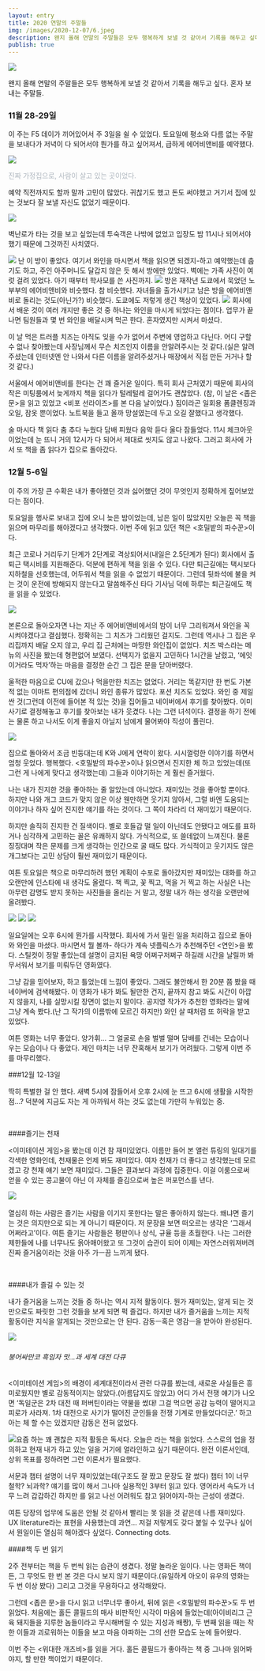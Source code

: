 ```yaml
---
layout: entry
title: 2020 연말의 주말들
img: /images/2020-12-07/6.jpeg
description: 왠지 올해 연말의 주말들은 모두 행복하게 보낼 것 같아서 기록을 해두고 싶다. 혼자 보내는 주말들. 
publish: true
---
```

<img src="/images/2020-12-07/6.jpeg">

왠지 올해 연말의 주말들은 모두 행복하게 보낼 것 같아서 기록을 해두고 싶다. 혼자 보내는 주말들. 

### 11월 28-29일

이 주는 F5 데이가 끼어있어서 주 3일을 쉴 수 있었다. 토요일에 평소와 다름 없는 주말을 보내다가 저녁이 다 되어서야 뭔가를 하고 싶어져서, 급하게 에어비앤비를 예약했다. 

<div style="margin = 0;">
<img src="/images/2020-12-07/2.jpeg">
</div>

<span style="color:#adb5bd"> 진짜 가정집으로, 사람이 살고 있는 곳이었다.</span>


예약 직전까지도 할까 말까 고민이 많았다. 귀찮기도 했고 돈도 써야했고 거기서 집에 있는 것보다 잘 보낼 자신도 없었기 때문이다. 

<img src="/images/2020-12-07/3.jpeg">

벽난로가 타는 것을 보고 싶었는데 투숙객은 나밖에 없었고 입장도 밤 11시나 되어서야 했기 때문에 그것까진 사치였다. 

<img src="/images/2020-12-07/4.jpeg">
난 이 방이 좋았다. 여기서 와인을 마시면서 책을 읽으면 되겠지-하고 예약했는데 춥기도 하고, 주인 아주머니도 달갑지 않은 듯 해서 방에만 있었다. 벽에는 가족 사진이 여럿 걸려 있었다. 아기 때부터 학사모를 쓴 사진까지.


<img src="/images/2020-12-07/5.jpeg">
방은 재작년 도쿄에서 묵었던 노부부의 에어비앤비와 비슷했다. 참 비슷했다. 자녀들을 출가시키고 남은 방을 에어비앤비로 돌리는 것도(아닌가?) 비슷했다. 도쿄에도 저렇게 생긴 책상이 있었다. 


<img src="/images/2020-12-07/6.jpeg">
회사에서 배운 것이 여러 개지만 좋은 것 중 하나는 와인을 마시게 되었다는 점이다. 업무가 끝나면 팀원들과 몇 번 와인을 배달시켜 먹곤 한다. 혼자였지만 시켜서 마셨다.
​

이 날 먹은 트러플 치즈는 아직도 잊을 수가 없어서 주변에 영업하고 다닌다. 어디 구할 수 없나 찾아봤는데 사장님께서 무슨 치즈인지 이름을 안알려주시는 것 같다.(실은 알려주셨는데 인터넷엔 안 나와서 다른 이름을 알려주셨거나 매장에서 직접 만든 거거나 할 것 같다.)


서울에서 에어비앤비를 한다는 건 꽤 즐거운 일이다. 특히 회사 근처였기 때문에 회사의 작은 미팅룸에서 늦게까지 책을 읽다가 털레털레 걸어가도 괜찮았다. (참, 이 날은 <좁은 문>을 읽고 있었고 <비포 선라이즈>를 본 다음 날이었다.) 짐이라곤 일회용 폼클렌징과 오일, 잠옷 뿐이었다. 노트북을 들고 올까 망설였는데 두고 오길 잘했다고 생각했다. 
​

술 마시다 책 읽다 춤 추다 누웠다 담배 피웠다 음악 듣다 울다 잠들었다. 11시 체크아웃이었는데 눈 뜨니 거의 12시가 다 되어서 제대로 씻지도 않고 나왔다. 그러고 회사에 가서 또 책을 좀 읽다가 집으로 돌아갔다. 

### 12월 5-6일

이 주의 가장 큰 수확은 내가 좋아했던 것과 싫어했던 것이 무엇인지 정확하게 짚어보았다는 점이다. 
​

토요일을 행사로 보내고 집에 오니 늦은 밤이었는데, 남은 일이 많았지만 오늘은 꼭 책을 읽으며 마무리를 해야겠다고 생각했다. 이번 주에 읽고 있던 책은 <호밀밭의 파수꾼>이다. 


최근 코로나 거리두기 단계가 2단계로 격상되어서(내일은 2.5단계가 된다) 회사에서 출퇴근 택시비를 지원해준다. 덕분에 편하게 책을 읽을 수 있다. 다만 퇴근길에는 택시보다 지하철을 선호했는데, 어두워서 책을 읽을 수 없었기 때문이다. 그런데 뒷좌석에 불을 켜는 것이 운전에 방해되지 않는다고 말씀해주신 타다 기사님 덕에 하루는 퇴근길에도 책을 읽을 수 있었다. 

<img src="/images/2020-12-07/7.jpeg">

본론으로 돌아오자면 나는 지난 주 에어비앤비에서의 밤이 너무 그리워져서 와인을 꼭 시켜야겠다고 결심했다. 정확히는 그 치즈가 그리웠던 걸지도. 그런데 역시나 그 집은 우리집까지 배달 오지 않고, 우리 집 근처에는 마땅한 와인집이 없었다. 치즈 박스라는 메뉴의 사진을 봤는데 형편없어 보였다. 선택지가 없을지 고민하다 1시간을 날렸고, ‘에잇 이거라도 먹자’하는 마음을 결정한 순간 그 집은 문을 닫아버렸다. 


울적한 마음으로 CU에 갔으나 먹을만한 치즈는 없었다. 거리는 똑같지만 한 번도 가본 적 없는 이마트 편의점에 갔더니 와인 종류가 많았다. 포션 치즈도 있었다. 와인 중 제일 싼 것(그런데 이전에 들어본 적 있는 것)을 집어들고 네이버에서 후기를 찾아봤다. 이미 사기로 결정해놓고 후기를 찾아보는 내가 웃겼다. 나는 그런 녀석이다. 결정을 하기 전에는 물론 하고 나서도 이게 좋을지 아닐지 남에게 물어봐야 직성이 풀린다. 

<img src="/images/2020-12-07/8.jpeg">

집으로 돌아와서 조금 빈둥대는데 K와 J에게 연락이 왔다. 시시껄렁한 이야기를 하면서 엄청 웃었다. 행복했다. <호밀밭의 파수꾼>이나 읽으면서 진지한 체 하고 있었는데(또 그런 게 나에게 맞다고 생각했는데) 그들과 이야기하는 게 훨씬 즐거웠다.


나는 내가 진지한 것을 좋아하는 줄 알았는데 아니었다. 재미있는 것을 좋아할 뿐이다. 하지만 나와 개그 코드가 맞지 않은 이상 웬만하면 웃기지 않아서, 그럴 바엔 도움되는 이야기나 하자 싶어 진지한 얘기를 하는 것이다. 그 쪽이 차라리 더 재미있기 때문이다. 


하지만 솔직히 진지한 건 질색이다. 별로 호들갑 떨 일이 아닌데도 안됐다고 애도를 표하거나 심각하게 고민하는 꼴은 유쾌하지 않다. 가식적으로, 또 쓸데없이 느껴진다. 물론 징징대며 작은 문제를 크게 생각하는 인간으로 굴 때도 많다. 가식적이고 웃기지도 않은 개그보다는 고민 상담이 훨씬 재미있기 때문이다. 
​

여튼 토요일은 책으로 마무리하려 했던 계획이 수포로 돌아갔지만 재미있는 대화를 하고 오랜만에 인스타에 내 생각도 올렸다. 책 찍고, 꽃 찍고, 먹을 거 찍고 하는 사실은 나는 아무런 감명도 받지 못하는 사진들을 올리는 거 말고, 정말 내가 하는 생각을 오랜만에 올려봤다. 


<img src="/images/2020-12-07/9.jpeg">
<img src="/images/2020-12-07/10.jpeg">
<img src="/images/2020-12-07/11.jpeg">

일요일에는 오후 6시에 뭔가를 시작했다. 회사에 가서 밀린 일을 처리하고 집으로 돌아와 와인을 마셨다. 마시면서 뭘 볼까- 하다가 계속 넷플릭스가 추천해주던 <연인>을 봤다. 스틸컷이 정말 좋았는데 설명이 금지된 욕망 어쩌구저쩌구 하길래 시간을 날릴까 봐 무서워서 보기를 미뤄두던 영화였다. 


그냥 감을 믿어보자, 하고 틀었는데 느낌이 좋았다. 그래도 불안해서 한 20분 쯤 봤을 때 네이버에 검색해봤다. 이 영화가 내가 봐도 될만한 건지, 끝까지 참고 봐도 시간이 아깝지 않을지, 나를 실망시킬 장면이 없는지 말이다. 공지영 작가가 추천한 영화라는 말에 그냥 계속 봤다.(난 그 작가의 이름밖에 모르긴 하지만) 와인 살 때처럼 또 허락을 받고 있었다. 


여튼 영화는 너무 좋았다. 양가휘... 그 얼굴로 손을 벌벌 떨며 담배를 건네는 모습이나 우는 모습이나 다 좋았다. 제인 마치는 너무 잔혹해서 보기가 어려웠다. 그렇게 이번 주를 마무리했다. 


###12월 12-13일

딱히 특별한 걸 안 했다. 새벽 5시에 잠들어서 오후 2시에 눈 뜨고 6시에 생활을 시작한 점...? 덕분에 지금도 자는 게 아까워서 하는 것도 없는데 가만히 누워있는 중. 

​

####즐기는 천재

<이미테이션 게임>을 봤는데 이건 참 재미있었다. 이름만 들어 본 앨런 튜링의 일대기를 각색한 영화인데, 천재물은 언제 봐도 재미있다. 여자 천재가 더 좋다고 생각했는데 모르겠고 걍 천재 얘기 보면 재미있다. 그들은 결과보다 과정에 집중한다. 이걸 이룸으로써 얻을 수 있는 콩고물이 아닌 이 자체를 즐김으로써 높은 퍼포먼스를 낸다. 

<img src="/images/2020-12-07/12.jpeg">
​

열심히 하는 사람은 즐기는 사람을 이기지 못한다는 말은 좋아하지 않는다. 왜냐면 즐기는 것은 의지만으로 되는 게 아니기 때문이다. 저 문장을 보면 떠오르는 생각은 ‘그래서 어쩌라고’이다. 여튼 즐기는 사람들은 평판이나 상식, 규율 등을 초월한다. 나는 그러한 제한들에 나를 너무나도 옭아매어왔고 또 그것이 습관이 되어 이제는 자연스러워져버려 진짜 즐거움이라는 것을 아주 가ㅡ끔 느끼게 됐다. 

​

####내가 즐길 수 있는 것

내가 즐거움을 느끼는 것들 중 하나는 역시 지적 활동이다. 뭔가 재미있는, 알게 되는 것만으로도 짜릿한 그런 것들을 보게 되면 퍽 즐겁다. 하지만 내가 즐거움을 느끼는 지적 활동이란 지식을 알게되는 것만으로는 안 된다. 감동ㅡ혹은 영감ㅡ을 받아야 완성된다. 


​<img src="/images/2020-12-07/13.jpeg">
​<h6>붕어싸만코 흑임자 맛...과 세계 대전 다큐</h6>

<이미테이션 게임>의 배경이 세계대전이라서 관련 다큐를 봤는데, 새로운 사실들은 흥미로웠지만 별로 감동적이지는 않았다.(아름답지도 않았고) 어디 가서 전쟁 얘기가 나오면 ‘독일군은 2차 대전 때 퍼버틴이라는 약물을 썼대! 그걸 먹으면 공감 능력이 떨어지고 피로가 사라져. 1차 대전으로 사기가 떨어진 군인들을 전쟁 기계로 만들었다더군.’ 하고 아는 체 할 수는 있겠지만 감동은 전혀 없었다. 

<img src="/images/2020-12-07/14.jpeg">
​
요즘 하는 꽤 괜찮은 지적 활동은 독서다. 오늘은 <Understanding context>라는 책을 읽었다. 스스로의 업을 정의하고 현재 내가 하고 있는 일을 거기에 얼라인하고 싶기 때문이다. 완전 이론서인데, 상위 목표를 정하려면 그런 이론서가 필요했다. 


서문과 챕터 설명이 너무 재미있었는데(구조도 잘 짰고 문장도 잘 썼다) 챕터 1이 너무 철학? 뇌과학? 얘기를 많이 해서 그나마 실용적인 3부터 읽고 있다. 영어라서 속도가 너무 느려 갑갑하긴 하지만 <Strategic writing for UX>를 읽고 나선 어려워도 참고 읽어야지-하는 근성이 생겼다. 

여튼 당장의 업무에 도움은 안될 것 같아서 빨리는 못 읽을 것 같은데 나름 재미있다. UX literature라는 표현을 사용했는데 과연... 저걸 저렇게도 갖다 붙일 수 있구나 싶어서 뭔일이든 열심히 해야겠다 싶었다. Connecting dots. 


####책 두 번 읽기

2주 전부터는 책을 두 번씩 읽는 습관이 생겼다. 정말 놀라운 일이다. 나는 영화든 책이든, 그 무엇도 한 번 본 것은 다시 보지 않기 때문이다.(유일하게 아오이 유우의 영화는 두 번 이상 봤다) 그리고 그것을 무용하다고 생각해왔다. 

그런데 <좁은 문>을 다시 읽고 너무너무 좋아서, 뒤에 읽은 <호밀밭의 파수꾼>도 두 번 읽었다. 처음에는 홀든 콜필드의 매사 비판적인 시각이 마음에 들었는데(아이비리그 근육 돼지들을 지루한 놈들이라고 무시해버릴 수 있는 지성과 배짱), 두 번째 읽을 때는 착한 이들과 괴로워하는 이들을 보고 마음 아파하는 그의 선한 모습도 눈에 들어왔다.
​

이번 주는 <위대한 개츠비>를 읽을 거다. 홀든 콜필드가 좋아하는 책 중 그나마 읽어봐야지, 할 만한 책이었기 때문이다. 
